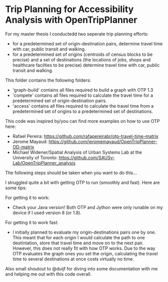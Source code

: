 # Trip Planning for Accessibility Analysis with OpenTripPlanner 

For my master thesis I conductedd two seperate trip planning efforts: 
* for a predetermined set of origin-destination pairs, determine travel time with car, public transit and walking. 
* for a predetermined set of origins (centroids of census blocks to be precise) and a set of destinations (the locations of jobs, shops and healthcare facilties to be precise) determine travel time with car, public transit and walking. 

This folder contains the following folders:
* 'graph-build' contains all files required to build a graph with OTP 1.3
* 'compete' contains all files required to calculate the travel time for a predetermined set of origin-destination pairs. 
* 'access' contains all files required to calculate the travel time from a predetermined set of origins to a predetermined set of destinations. 

This code was inspired by/you can find more examples on how to use OTP here: 
* Rafael Pereira: https://github.com/rafapereirabr/otp-travel-time-matrix 
* Jerome Mayaud: https://github.com/jeromemayaud/OpenTripPlanner-OD-matrix 
* Michael Widener/Spatial Analysis of Urban Systems Lab at the University of Toronto: https://github.com/SAUSy-Lab/OpenTripPlanner_analysis 
 
The following steps should be taken when you want to do this... 

I struggled quite a bit with getting OTP to run (smoothly and fast). Here are some tips:

For getting it to work:
* Check your Java version! Both OTP and Jython were only runable on my device if I used version 8 (or 1.8). 

For getting it to work fast:
* I initially planned to evaluate my origin-destinations pairs one by one. This meant that for each origin I would calculate the path to one destintation, store that travel time and move on to the next pair. However, this does not really fit with how OTP works. Due to the way OTP evaluates the graph ones you set the origin, calculating the travel time to several destinations at once costs virtually no time. 

Also small shoutout to @duijf for diving into some documentation with me and helping me out with this code overall. 
